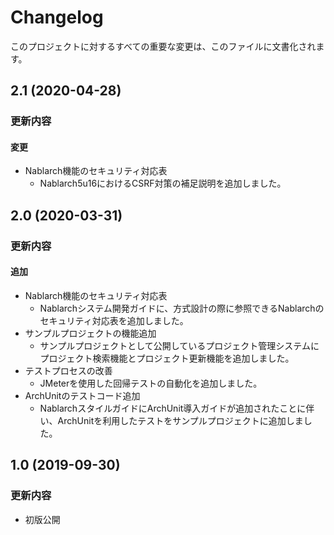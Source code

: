 # Changelog

このプロジェクトに対するすべての重要な変更は、このファイルに文書化されます。

## 2.1 (2020-04-28)
### 更新内容
#### 変更
- Nablarch機能のセキュリティ対応表
  - Nablarch5u16におけるCSRF対策の補足説明を追加しました。

## 2.0 (2020-03-31)
### 更新内容
#### 追加
- Nablarch機能のセキュリティ対応表
  - Nablarchシステム開発ガイドに、方式設計の際に参照できるNablarchのセキュリティ対応表を追加しました。
- サンプルプロジェクトの機能追加
  - サンプルプロジェクトとして公開しているプロジェクト管理システムにプロジェクト検索機能とプロジェクト更新機能を追加しました。
- テストプロセスの改善
  - JMeterを使用した回帰テストの自動化を追加しました。
- ArchUnitのテストコード追加
  - NablarchスタイルガイドにArchUnit導入ガイドが追加されたことに伴い、ArchUnitを利用したテストをサンプルプロジェクトに追加しました。

## 1.0 (2019-09-30)
### 更新内容
- 初版公開
